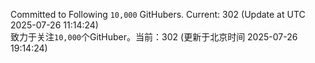 Committed to Following `10,000` GitHubers. Current: <!-- FOLLOWING_COUNT -->302<!-- FOLLOWING_COUNT --> (Update at UTC <!-- LAST_UPDATED -->2025-07-26 11:14:24<!-- LAST_UPDATED -->)<br>
致力于关注`10,000`个GitHuber。当前：<!-- FOLLOWING_COUNT -->302<!-- FOLLOWING_COUNT --> (更新于北京时间 <!-- LAST_UPDATED_CST -->2025-07-26 19:14:24<!-- LAST_UPDATED_CST -->)
